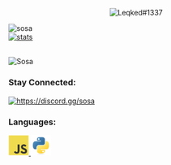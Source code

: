 <p align="center">
  <img src="https://discord.c99.nl/widget/theme-3/602693926947651595.png" alt="Leqked#1337" />
</p>

![sosa](https://komarev.com/ghpvc/?username=Leqked&style=flat-square&color=red) <br>
[![stats](https://github-readme-stats.vercel.app/api?username=Leqked&show_icons=true&theme=radical)](https://github.com/anuraghazra/github-readme-stats) <br>
<br>

<img src="https://discordapp.com/api/guilds/749719977313042463/widget.png?style=banner1" alt="Sosa"/>

### Stay Connected:
<a href="https://discord.gg/https://discord.gg/sosa" target="blank"><img align="center" src="https://raw.githubusercontent.com/rahuldkjain/github-profile-readme-generator/master/src/images/icons/Social/discord.svg" alt="https://discord.gg/sosa" height="30" width="40" /></a>
</p>

<h3 align="left">Languages:</h3>
<p align="left"> <a href="https://developer.mozilla.org/en-US/docs/Web/JavaScript" target="_blank"> <img src="https://raw.githubusercontent.com/devicons/devicon/master/icons/javascript/javascript-original.svg" alt="javascript" width="40" height="40"/> </a> <a href="https://www.python.org" target="_blank"> <img src="https://raw.githubusercontent.com/devicons/devicon/master/icons/python/python-original.svg" alt="python" width="40" height="40"/> </a> </p>
